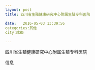 ```yaml
--- 
layout: post 
title: 四川省生殖健康研究中心附属生殖专科医院

date:   2016-05-03 13:39:56 
categories:其他  
city:成都
  
--- 
```

   
四川省生殖健康研究中心附属生殖专科医院

信息

